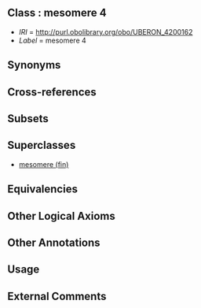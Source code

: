 
## Class : mesomere 4

 * *IRI* = http://purl.obolibrary.org/obo/UBERON_4200162
 * *Label* = mesomere 4

## Synonyms


## Cross-references


## Subsets


## Superclasses

 * [mesomere (fin)](../../UBERON/60/UBERON_4200160.md)

## Equivalencies


## Other Logical Axioms


## Other Annotations


## Usage


## External Comments

